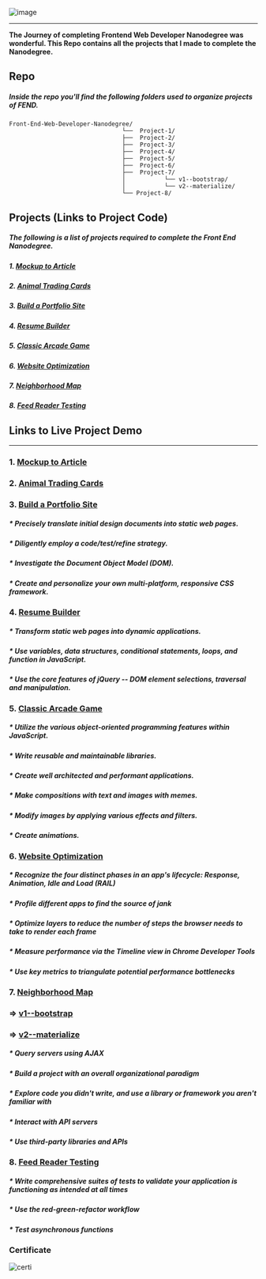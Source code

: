 ![image]

[image]:https://raw.githubusercontent.com/jaikathuria/Front-End-Web-Developer-Nanodegree/master/readme/header.png "Frontend Web Developer"
_________________________
**The Journey of completing Frontend Web Developer Nanodegree was wonderful. This Repo contains all the projects that I made to complete the Nanodegree.**


## Repo

##### Inside the repo you'll find the following folders used to organize projects of FEND.

```
Front-End-Web-Developer-Nanodegree/
                                └──  Project-1/
                                ├──  Project-2/
                                ├──  Project-3/
                                ├──  Project-4/
                                ├──  Project-5/
                                ├──  Project-6/
                                ├──  Project-7/
                                │           └── v1--bootstrap/
                                │           └── v2--materialize/
                                └── Project-8/
```

## Projects (Links to Project Code)

##### The following is a list of projects required to complete the Front End Nanodegree.
##### 1. [Mockup to Article](https://github.com/jaikathuria/Front-End-Web-Developer-Nanodegree/tree/master/Project-1)
##### 2. [Animal Trading Cards](https://github.com/jaikathuria/Front-End-Web-Developer-Nanodegree/tree/master/Project-2)
##### 3. [Build a Portfolio Site](https://github.com/jaikathuria/Front-End-Web-Developer-Nanodegree/tree/master/Project-3)
##### 4. [Resume Builder](https://github.com/jaikathuria/Front-End-Web-Developer-Nanodegree/tree/master/Project-4)
##### 5. [Classic Arcade Game](https://github.com/jaikathuria/Front-End-Web-Developer-Nanodegree/tree/master/Project-5)
##### 6. [Website Optimization](https://github.com/jaikathuria/Front-End-Web-Developer-Nanodegree/tree/master/Project-6)
##### 7. [Neighborhood Map](https://github.com/jaikathuria/Front-End-Web-Developer-Nanodegree/tree/master/Project-7)
##### 8. [Feed Reader Testing](https://github.com/jaikathuria/Front-End-Web-Developer-Nanodegree/tree/master/Project-8)

## Links to Live Project Demo
____________________________________________________________________________________________
### 1. [Mockup to Article](https://jaikathuria.github.io/Front-End-Web-Developer-Nanodegree/Project-1/)
### 2. [Animal Trading Cards](https://jaikathuria.github.io/Front-End-Web-Developer-Nanodegree/Project-2/)
### 3. [Build a Portfolio Site](https://jaikathuria.github.io/Front-End-Web-Developer-Nanodegree/Project-3/)
  ##### * Precisely translate initial design documents into static web pages.
  ##### * Diligently employ a code/test/refine strategy.
  ##### * Investigate the Document Object Model (DOM).
  ##### * Create and personalize your own multi-platform, responsive CSS framework.
### 4. [Resume Builder](https://jaikathuria.github.io/Front-End-Web-Developer-Nanodegree/Project-4/)

  ##### * Transform static web pages into dynamic applications.

  ##### * Use variables, data structures, conditional statements, loops, and function in JavaScript.

  ##### * Use the core features of jQuery -- DOM element selections, traversal and manipulation.

### 5. [Classic Arcade Game](https://jaikathuria.github.io/Front-End-Web-Developer-Nanodegree/Project-5/)

  ##### * Utilize the various object-oriented programming features within JavaScript.
  ##### * Write reusable and maintainable libraries.
  ##### * Create well architected and performant applications.
  ##### * Make compositions with text and images with memes.
  ##### * Modify images by applying various effects and filters.
  ##### * Create animations.

### 6. [Website Optimization](https://jaikathuria.github.io/Front-End-Web-Developer-Nanodegree/Project-6/)
  ##### * Recognize the four distinct phases in an app's lifecycle: Response, Animation, Idle and Load (RAIL)
  ##### * Profile different apps to find the source of jank
  ##### * Optimize layers to reduce the number of steps the browser needs to take to render each frame
  ##### * Measure performance via the Timeline view in Chrome Developer Tools
  ##### * Use key metrics to triangulate potential performance bottlenecks
### 7. [Neighborhood Map](#)
### =>  [v1--bootstrap](https://jaikathuria.github.io/Front-End-Web-Developer-Nanodegree/Project-7/v1--bootstrap/)
### =>  [v2--materialize](https://jaikathuria.github.io/Front-End-Web-Developer-Nanodegree/Project-7/v2--materialize/)
 ##### * Query servers using AJAX
 ##### * Build a project with an overall organizational paradigm
 ##### * Explore code you didn't write, and use a library or framework you aren't familiar with
 ##### * Interact with API servers
 ##### * Use third-party libraries and APIs
### 8. [Feed Reader Testing](https://jaikathuria.github.io/Front-End-Web-Developer-Nanodegree/Project-8/)
  ##### * Write comprehensive suites of tests to validate your application is functioning as intended at all times
  ##### * Use the red-green-refactor workflow
  ##### * Test asynchronous functions

### Certificate

![certi]

[certi]:https://raw.githubusercontent.com/jaikathuria/Front-End-Web-Developer-Nanodegree/master/readme/certificate_new.png "Certificate"
